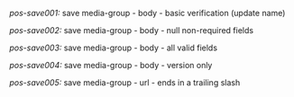*pos-save001:* save media-group - body - basic verification (update name)

*pos-save002:* save media-group - body - null non-required fields

*pos-save003:* save media-group - body - all valid fields

*pos-save004:* save media-group - body - version only

*pos-save005:* save media-group - url - ends in a trailing slash
